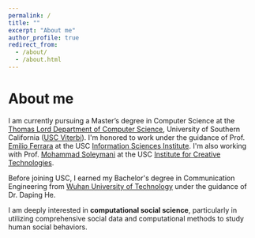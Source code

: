 ```yaml
---
permalink: /
title: ""
excerpt: "About me"
author_profile: true
redirect_from: 
  - /about/
  - /about.html
---
```

About me
======


I am currently pursuing a Master’s degree in Computer Science at the [Thomas Lord Department of Computer Science](http://www.cs.usc.edu), University of Southern California ([USC Viterbi](https://viterbischool.usc.edu)). I'm honored to work under the guidance of Prof. [Emilio Ferrara](http://www.emilio.ferrara.name) at the USC [Information Sciences Institute](http://www.isi.edu). I'm also working with Prof. [Mohammad Soleymani](https://people.ict.usc.edu/~soleymani/) at the USC [Institute for Creative Technologies](https://ict.usc.edu).

Before joining USC, I earned my Bachelor's degree in Communication Engineering from [Wuhan University of Technology](http://english.whut.edu.cn) under the guidance of Dr. Daping He.

I am deeply interested in **computational social science**, particularly in utilizing comprehensive social data and computational methods to study human social behaviors. 